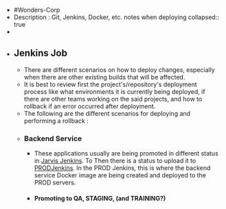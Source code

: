 - #Wonders-Corp
- Description : Git, Jenkins, Docker, etc. notes when deploying
  collapsed:: true
-
- ## Jenkins Job
	- There are different scenarios on how to deploy changes, especially when there are other existing builds that will be affected.
	- It is best to review first the project's/repository's deployment process like what environments it is currently being deployed, if there are other teams working on the said projects, and how to rollback if an error occurred after deployment.
	- The following are the different scenarios for deploying and performing a rollback :
	- ### Backend Service
		- These applications usually are being promoted in different status in [Jarvis Jenkins](http://jarvis.letsdochinese.com/jenkins/). To Then there is a status to upload it to [PRODJenkins](http://prod-jenkins.letsdochinese.com:8080/). In the PROD Jenkins, this is where the backend service Docker image are being created and deployed to the PROD servers.
		- #### Promoting to QA, STAGING,  (and TRAINING?)